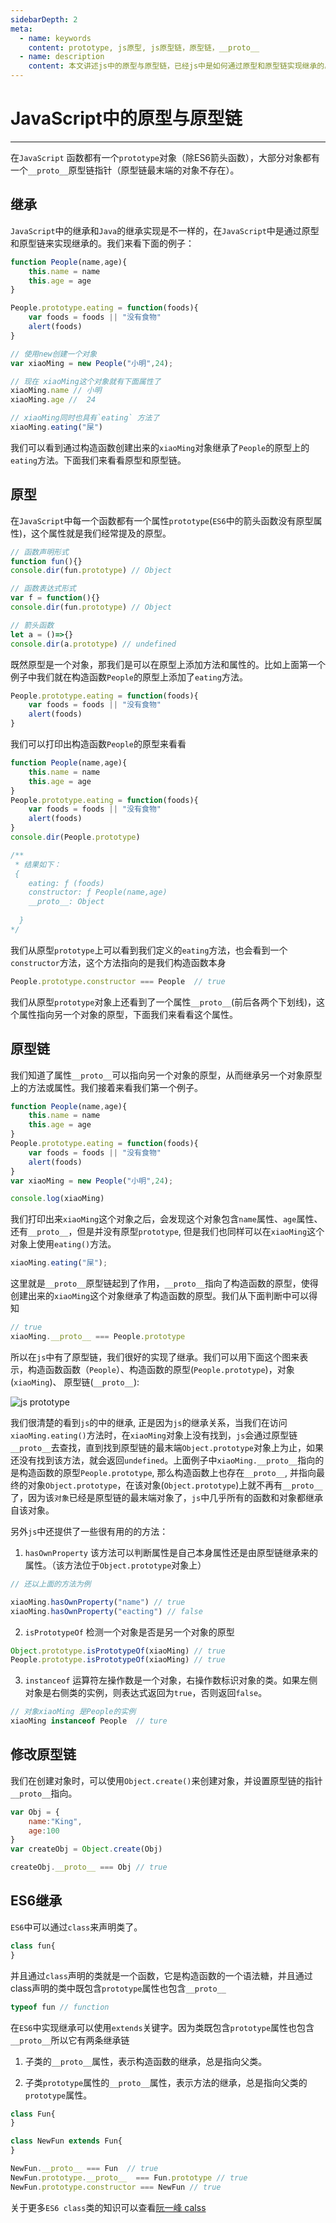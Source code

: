 ```yaml
---
sidebarDepth: 2
meta:
  - name: keywords
    content: prototype, js原型, js原型链，原型链，__proto__
  - name: description
    content: 本文讲述js中的原型与原型链，已经js中是如何通过原型和原型链实现继承的。
---
```



# JavaScript中的原型与原型链
---

在`JavaScript` 函数都有一个`prototype`对象（除ES6箭头函数），大部分对象都有一个`__proto__`原型链指针（原型链最末端的对象不存在）。

## 继承

`JavaScript`中的继承和`Java`的继承实现是不一样的，在`JavaScript`中是通过原型和原型链来实现继承的。我们来看下面的例子：

```js
function People(name,age){
    this.name = name
    this.age = age
}

People.prototype.eating = function(foods){
    var foods = foods || "没有食物"
    alert(foods)
}

// 使用new创建一个对象
var xiaoMing = new People("小明",24);

// 现在 xiaoMing这个对象就有下面属性了
xiaoMing.name // 小明
xiaoMing.age //  24

// xiaoMing同时也具有`eating` 方法了
xiaoMing.eating("屎")
```
我们可以看到通过构造函数创建出来的`xiaoMing`对象继承了`People`的原型上的`eating`方法。下面我们来看看原型和原型链。

## 原型

在`JavaScript`中每一个函数都有一个属性`prototype`(`ES6`中的箭头函数没有原型属性)，这个属性就是我们经常提及的原型。

```js
// 函数声明形式
function fun(){}
console.dir(fun.prototype) // Object

// 函数表达式形式
var f = function(){}
console.dir(fun.prototype) // Object

// 箭头函数
let a = ()=>{}
console.dir(a.prototype) // undefined
```

既然原型是一个对象，那我们是可以在原型上添加方法和属性的。比如上面第一个例子中我们就在构造函数`People`的原型上添加了`eating`方法。     

```js
People.prototype.eating = function(foods){
    var foods = foods || "没有食物"
    alert(foods)
}
```
我们可以打印出构造函数`People`的原型来看看

```js
function People(name,age){
    this.name = name
    this.age = age
}
People.prototype.eating = function(foods){
    var foods = foods || "没有食物"
    alert(foods)
}
console.dir(People.prototype)

/**
 * 结果如下：
 {
    eating: ƒ (foods)
    constructor: ƒ People(name,age)
    __proto__: Object
  
  }  
*/
```
我们从原型`prototype`上可以看到我们定义的`eating`方法，也会看到一个`constructor`方法，这个方法指向的是我们构造函数本身

```js
People.prototype.constructor === People  // true  
```
我们从原型`prototype`对象上还看到了一个属性`__proto__`(前后各两个下划线)，这个属性指向另一个对象的原型，下面我们来看看这个属性。

## 原型链

我们知道了属性`__proto__`可以指向另一个对象的原型，从而继承另一个对象原型上的方法或属性。我们接着来看我们第一个例子。

```js
function People(name,age){
    this.name = name
    this.age = age
}
People.prototype.eating = function(foods){
    var foods = foods || "没有食物"
    alert(foods)
}
var xiaoMing = new People("小明",24);

console.log(xiaoMing) 
```

我们打印出来`xiaoMing`这个对象之后，会发现这个对象包含`name`属性、`age`属性、还有`__proto__`，但是并没有原型`prototype`, 但是我们也同样可以在`xiaoMing`这个对象上使用`eating()`方法。

```js
xiaoMing.eating("屎");
```

这里就是`__proto__`原型链起到了作用，`__proto__`指向了构造函数的原型，使得创建出来的`xiaoMing`这个对象继承了构造函数的原型。我们从下面判断中可以得知

```js
// true
xiaoMing.__proto__ === People.prototype  
```

所以在`js`中有了原型链，我们很好的实现了继承。我们可以用下面这个图来表示，构造函数函数（`People`）、构造函数的原型(`People.prototype`)，对象(`xiaoMing`)、 原型链(`__proto__`):

![js prototype](/img/prototype1.png)

我们很清楚的看到`js`的中的继承, 正是因为`js`的继承关系，当我们在访问`xiaoMing.eating()`方法时，在`xiaoMing`对象上没有找到，`js`会通过原型链`__proto__`去查找，直到找到原型链的最末端`Object.prototype`对象上为止，如果还没有找到该方法，就会返回`undefined`。上面例子中`xiaoMing.__proto__`指向的是构造函数的原型`People.prototype`, 那么构造函数上也存在`__proto__`, 并指向最终的对象`Object.prototype`，在该对象(`Object.prototype`)上就不再有`__proto__`了，因为该`对象`已经是原型链的最末端对象了，`js`中几乎所有的函数和对象都继承自该对象。


另外`js`中还提供了一些很有用的的方法：

1. `hasOwnProperty` 该方法可以判断属性是自己本身属性还是由原型链继承来的属性。（该方法位于`Object.prototype`对象上）
```js
// 还以上面的方法为例

xiaoMing.hasOwnProperty("name") // true
xiaoMing.hasOwnProperty("eacting") // false

```
2. `isPrototypeOf` 检测一个对象是否是另一个对象的原型

```js
Object.prototype.isPrototypeOf(xiaoMing) // true
People.prototype.isPrototypeOf(xiaoMing) // true
```
3. `instanceof` 运算符左操作数是一个对象，右操作数标识对象的类。如果左侧对象是右侧类的实例，则表达式返回为`true`，否则返回`false`。

```js
// 对象xiaoMing 是People的实例
xiaoMing instanceof People  // ture
```


## 修改原型链

我们在创建对象时，可以使用`Object.create()`来创建对象，并设置原型链的指针`__proto__`指向。

```js
var Obj = {
    name:"King",
    age:100
}
var createObj = Object.create(Obj)

createObj.__proto__ === Obj // true
```

## ES6继承

`ES6`中可以通过`class`来声明类了。

```js
class fun{
}
```
并且通过`class`声明的类就是一个函数，它是构造函数的一个语法糖，并且通过class声明的类中既包含`prototype`属性也包含`__proto__`

```js
typeof fun // function
```
在`ES6`中实现继承可以使用`extends`关键字。因为类既包含`prototype`属性也包含`__proto__`所以它有两条继承链

1. 子类的`__proto__`属性，表示构造函数的继承，总是指向父类。

2. 子类`prototype`属性的`__proto__`属性，表示方法的继承，总是指向父类的`prototype`属性。

```js
class Fun{
}

class NewFun extends Fun{
}

NewFun.__proto__ === Fun  // true
NewFun.prototype.__proto__  === Fun.prototype // true
NewFun.prototype.constructor === NewFun // true
```

关于更多`ES6 class`类的知识可以查看[阮一峰 calss](http://es6.ruanyifeng.com/#docs/class)